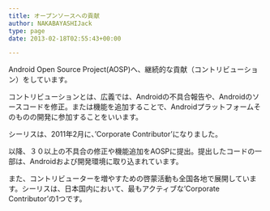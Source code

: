 ```yaml
---
title: オープンソースへの貢献
author: NAKABAYASHIJack
type: page
date: 2013-02-18T02:55:43+00:00

---
```

Android Open Source Project(AOSP)へ、継続的な貢献（コントリビューション）をしています。

コントリビューションとは、広義では、Androidの不具合報告や、Androidのソースコードを修正。または機能を追加することで、Androidプラットフォームそのものの開発に参加することをいいます。

シーリスは、2011年2月に、&#8217;Corporate Contributor&#8217;になりました。

以降、３０以上の不具合の修正や機能追加をAOSPに提出。提出したコードの一部は、Androidおよび開発環境に取り込まれています。

また、コントリビューターを増やすための啓蒙活動も全国各地で展開しています。シーリスは、日本国内において、最もアクティブな&#8217;Corporate Contributor&#8217;の1つです。

 